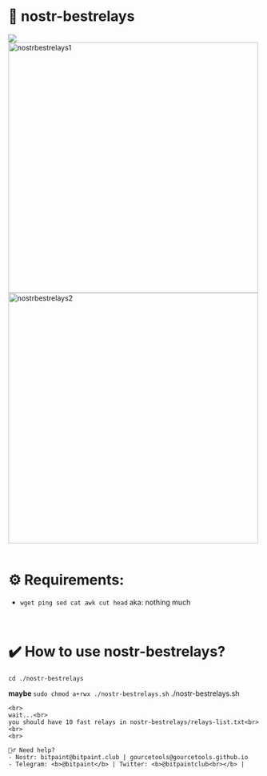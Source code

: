 # <b> 📡 nostr-bestrelays</b><br>
<img src="https://img.shields.io/badge/License-MIT-orange.svg"> <br>
 <img src="https://user-images.githubusercontent.com/120996278/213584121-1110b605-5ce2-4630-a944-d00c29f47735.png" alt="nostrbestrelays1" width="500px"><br>
 <img src="https://user-images.githubusercontent.com/120996278/213584277-11c12659-f8f0-40f8-ad2a-fccc647dd1a3.png" alt="nostrbestrelays2" width="500px"> <br> <br>



# <b>⚙️ Requirements:</b><br>
- `wget ping sed cat awk cut head` aka: nothing much  <br>
<br>

# <b>✔️ How to use nostr-bestrelays?</b><br>
``` git clone https://github.com/gourcetools/nostr-bestrelays<br>
cd ./nostr-bestrelays
```
<b> maybe </b> ``` sudo chmod a+rwx ./nostr-bestrelays.sh ```
./nostr-bestrelays.sh
```
<br>
wait...<br>
you should have 10 fast relays in nostr-bestrelays/relays-list.txt<br>
<br>
<br>

🙋‍♂️ Need help? 
- Nostr: bitpaint@bitpaint.club | gourcetools@gourcetools.github.io
- Telegram: <b>@bitpaint</b> | Twitter: <b>@bitpaintclub<br></b> | 
